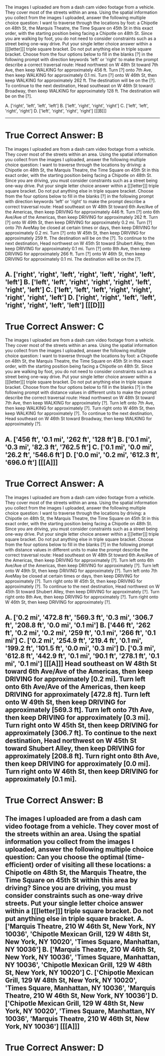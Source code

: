
The images I uploaded are from a dash cam video footage from a vehicle. They cover most of the streets within an area. Using the spatial information you collect from the images I uploaded, answer the following multiple choice question:
I want to traverse through the locations by foot: a Chipotle on 48th St, the Marquis Theatre, the Time Square on 45th St in this exact order, with the starting position being facing a Chipotle on 48th St. Since you are walking by foot, you do not need to consider constraints such as a street being one-way drive.
Put your single letter choice answer within a [[[letter]]] triple square bracket. Do not put anything else in triple square bracket.
Choose from the four options below to fill in the blanks [?] in the following prompt with direction keywords 'left' or 'right' to make the prompt describe a correct traversal route:
Head northwest on W 48th St toward 7th Ave, then keep WALKING for approximately 456 ft.
Turn [?] onto 7th Ave, then keep WALKING for approximately 0.1 mi.
Turn [?] onto W 46th St, then keep WALKING for approximately 262 ft.
The destination will be on the [?].
To continue to the next destination, Head southeast on W 46th St toward Broadway, then keep WALKING for approximately 128 ft.
The destination will be on the [?].

A. ['right', 'left', 'left', 'left']      B. ['left', 'right', 'right', 'right']
C. ['left', 'left', 'right', 'right']      D. ['left', 'right', 'right', 'right']
[[[B]]]

----------
True Correct Answer: B
==========

The images I uploaded are from a dash cam video footage from a vehicle. They cover most of the streets within an area. Using the spatial information you collect from the images I uploaded, answer the following multiple choice question:
I want to traverse through the locations by driving: a Chipotle on 48th St, the Marquis Theatre, the Time Square on 45th St in this exact order, with the starting position being facing a Chipotle on 48th St. Since you are driving, you must consider constraints such as a street being one-way drive.
Put your single letter choice answer within a [[[letter]]] triple square bracket. Do not put anything else in triple square bracket.
Choose from the four options below to fill in the blanks [?] in the following prompt with direction keywords 'left' or 'right' to make the prompt describe a correct traversal route:
Head southeast on W 48th St toward 6th Ave/Ave of the Americas, then keep DRIVING for approximately 446 ft.
Turn [?] onto 6th Ave/Ave of the Americas, then keep DRIVING for approximately 262 ft.
Turn [?] onto W 49th St, then keep DRIVING for approximately 0.2 mi.
Turn [?] onto 7th AveMay be closed at certain times or days, then keep DRIVING for approximately 0.2 mi.
Turn [?] onto W 45th St, then keep DRIVING for approximately 259 ft.
The destination will be on the [?].
To continue to the next destination, Head northwest on W 45th St toward Shubert Alley, then keep DRIVING for approximately 0.1 mi.
Turn [?] onto 8th Ave, then keep DRIVING for approximately 266 ft.
Turn [?] onto W 46th St, then keep DRIVING for approximately 0.1 mi.
The destination will be on the [?].

A. ['right', 'right', 'left', 'right', 'left', 'right', 'left', 'left']      B. ['left', 'left', 'right', 'right', 'right', 'left', 'right', 'left']
C. ['left', 'left', 'left', 'right', 'right', 'right', 'right', 'left']      D. ['right', 'right', 'left', 'left', 'right', 'right', 'left', 'left']
[[[D]]]
----------
True Correct Answer: C
==========

The images I uploaded are from a dash cam video footage from a vehicle. They cover most of the streets within an area. Using the spatial information you collect from the images I uploaded, answer the following multiple choice question:
I want to traverse through the locations by foot: a Chipotle on 48th St, the Marquis Theatre, the Time Square on 45th St in this exact order, with the starting position being facing a Chipotle on 48th St. Since you are walking by foot, you do not need to consider constraints such as a street being one-way drive.
Put your single letter choice answer within a [[[letter]]] triple square bracket. Do not put anything else in triple square bracket.
Choose from the four options below to fill in the blanks [?] in the following prompt with distance values in different units to make the prompt describe the correct traversal route:
Head northwest on W 48th St toward 7th Ave, then keep WALKING for approximately [?]. 
Turn left onto 7th Ave, then keep WALKING for approximately [?]. 
Turn right onto W 46th St, then keep WALKING for approximately [?]. 
To continue to the next destination, Head southeast on W 46th St toward Broadway, then keep WALKING for approximately [?]. 

A. ['456 ft', '0.1 mi', '262 ft', '128 ft']      B. ['0.1 mi', '0.3 mi', '82.3 ft', '762.5 ft']
C. ['0.1 mi', '0.0 mi', '26.2 ft', '546.6 ft']      D. ['0.0 mi', '0.2 mi', '612.3 ft', '696.0 ft']
[[[A]]]
----------
True Correct Answer: A
==========

The images I uploaded are from a dash cam video footage from a vehicle. They cover most of the streets within an area. Using the spatial information you collect from the images I uploaded, answer the following multiple choice question:
I want to traverse through the locations by driving: a Chipotle on 48th St, the Marquis Theatre, the Time Square on 45th St in this exact order, with the starting position being facing a Chipotle on 48th St. Since you are driving, you must consider constraints such as a street being one-way drive.
Put your single letter choice answer within a [[[letter]]] triple square bracket. Do not put anything else in triple square bracket.
Choose from the four options below to fill in the blanks [?] in the following prompt with distance values in different units to make the prompt describe the correct traversal route:
Head southeast on W 48th St toward 6th Ave/Ave of the Americas, then keep DRIVING for approximately [?]. 
Turn left onto 6th Ave/Ave of the Americas, then keep DRIVING for approximately [?]. 
Turn left onto W 49th St, then keep DRIVING for approximately [?]. 
Turn left onto 7th AveMay be closed at certain times or days, then keep DRIVING for approximately [?]. 
Turn right onto W 45th St, then keep DRIVING for approximately [?]. 
To continue to the next destination, Head northwest on W 45th St toward Shubert Alley, then keep DRIVING for approximately [?]. 
Turn right onto 8th Ave, then keep DRIVING for approximately [?]. 
Turn right onto W 46th St, then keep DRIVING for approximately [?]. 

A. ['0.2 mi', '472.8 ft', '569.3 ft', '0.3 mi', '306.7 ft', '208.8 ft', '0.0 mi', '0.1 mi']      B. ['446 ft', '262 ft', '0.2 mi', '0.2 mi', '259 ft', '0.1 mi', '266 ft', '0.1 mi']
C. ['0.2 mi', '254.9 ft', '219.4 ft', '0.1 mi', '199.2 ft', '101.5 ft', '0.0 mi', '0.3 mi']      D. ['0.3 mi', '612.8 ft', '442.9 ft', '0.1 mi', '90.1 ft', '278.1 ft', '0.1 mi', '0.1 mi']
[[[A]]]
Head southeast on W 48th St toward 6th Ave/Ave of the Americas, then keep DRIVING for approximately [0.2 mi]. 
Turn left onto 6th Ave/Ave of the Americas, then keep DRIVING for approximately [472.8 ft]. 
Turn left onto W 49th St, then keep DRIVING for approximately [569.3 ft]. 
Turn left onto 7th Ave, then keep DRIVING for approximately [0.3 mi]. 
Turn right onto W 45th St, then keep DRIVING for approximately [306.7 ft]. 
To continue to the next destination, Head northwest on W 45th St toward Shubert Alley, then keep DRIVING for approximately [208.8 ft]. 
Turn right onto 8th Ave, then keep DRIVING for approximately [0.0 mi]. 
Turn right onto W 46th St, then keep DRIVING for approximately [0.1 mi].
----------
True Correct Answer: B
==========

The images I uploaded are from a dash cam video footage from a vehicle. They cover most of the streets within an area. Using the spatial information you collect from the images I uploaded, answer the following multiple choice question:
Can you choose the optimal (time-efficient) order of visiting all these locations: a Chipotle on 48th St, the Marquis Theatre, the Time Square on 45th St within this area by driving? Since you are driving, you must consider constraints such as one-way drive streets.
Put your single letter choice answer within a [[[letter]]] triple square bracket. Do not put anything else in triple square bracket.
A. ['Marquis Theatre, 210 W 46th St, New York, NY 10036', 'Chipotle Mexican Grill, 129 W 48th St, New York, NY 10020', 'Times Square, Manhattan, NY 10036']      B. ['Marquis Theatre, 210 W 46th St, New York, NY 10036', 'Times Square, Manhattan, NY 10036', 'Chipotle Mexican Grill, 129 W 48th St, New York, NY 10020']
C. ['Chipotle Mexican Grill, 129 W 48th St, New York, NY 10020', 'Times Square, Manhattan, NY 10036', 'Marquis Theatre, 210 W 46th St, New York, NY 10036']      D. ['Chipotle Mexican Grill, 129 W 48th St, New York, NY 10020', 'Times Square, Manhattan, NY 10036', 'Marquis Theatre, 210 W 46th St, New York, NY 10036']
[[[A]]]
----------
True Correct Answer: D
==========
